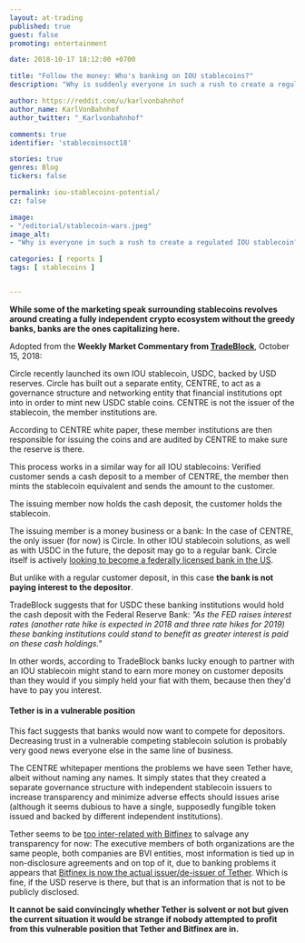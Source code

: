 ```yaml
---
layout: at-trading
published: true
guest: false
promoting: entertainment

date: 2018-10-17 18:12:00 +0700

title: "Follow the money: Who's banking on IOU stablecoins?"
description: "Why is suddenly everyone in such a rush to create a regulated IOU stablecoin?"

author: https://reddit.com/u/karlvonbahnhof
author_name: KarlVonBahnhof
author_twitter: "_Karlvonbahnhof"

comments: true
identifier: 'stablecoinsoct18'

stories: true
genres: Blog
tickers: false

permalink: iou-stablecoins-potential/
cz: false

image:
- "/editorial/stablecoin-wars.jpeg"
image_alt:
- "Why is everyone in such a rush to create a regulated IOU stablecoin?"

categories: [ reports ]
tags: [ stablecoins ]


---
```


**While some of the marketing speak surrounding stablecoins revolves around creating a fully independent crypto ecosystem without the greedy banks, banks are the ones capitalizing here.**

Adopted from the **Weekly Market Commentary from [TradeBlock](https://tradeblock.com)**, October 15, 2018:

Circle recently launched its own IOU stablecoin, USDC, backed by USD reserves. Circle has built out a separate entity, CENTRE, to act as a governance structure and networking entity that financial institutions opt into in order to mint new USDC stable coins. CENTRE is not the issuer of the stablecoin, the member institutions are.

According to CENTRE white paper, these member institutions are then responsible for issuing the coins and are audited by CENTRE to make sure the reserve is there.

This process works in a similar way for all IOU stablecoins: Verified customer sends a cash deposit to a member of CENTRE, the member then mints the stablecoin equivalent and sends the amount to the customer.

The issuing member now holds the cash deposit, the customer holds the stablecoin.

The issuing member is a money business or a bank: In the case of CENTRE, the only issuer (for now) is Circle. In other IOU stablecoin solutions, as well as with USDC in the future, the deposit may go to a regular bank. Circle itself is actively [looking to become a federally licensed bank in the US](https://www.bloomberg.com/news/articles/2018-06-06/circle-in-talks-with-u-s-to-become-licensed-bank-trading-venue).

But unlike with a regular customer deposit, in this case **the bank is not paying interest to the depositor**.

TradeBlock suggests that for USDC these banking institutions would hold the cash deposit with the Federal Reserve Bank: *"As the FED raises interest rates (another rate hike is expected in 2018 and three rate hikes for 2019) these banking institutions could stand to benefit as greater interest is paid on these cash holdings."*

In other words, according to TradeBlock banks lucky enough to partner with an IOU stablecoin might stand to earn more money on customer deposits than they would if you simply held your fiat with them, because then they'd have to pay you interest.

#### Tether is in a vulnerable position

This fact suggests that banks would now want to compete for depositors. Decreasing trust in a vulnerable competing stablecoin solution is probably very good news everyone else in the same line of business.

The CENTRE whitepaper mentions the problems we have seen Tether have, albeit without naming any names. It simply states that they created a separate governance structure with independent stablecoin issuers to increase transparency and minimize adverse effects should issues arise (although it seems dubious to have a single, supposedly fungible token issued and backed by different independent institutions).

Tether seems to be [too inter-related with Bitfinex](https://qz.com/1149772/the-murky-relationship-between-bitfinex-and-tether-is-raising-suspicions/) to salvage any transparency for now: The executive members of both organizations are the same people, both companies are BVI entities, most information is tied up in non-disclosure agreements and on top of it, due to banking problems it appears that [Bitfinex is now the actual issuer/de-issuer of Tether](https://www.reddit.com/r/BitcoinMarkets/comments/9ovbva/has_a_single_one_of_you_had_success_withdrawing/e7x6vgn). Which is fine, if the USD reserve is there, but that is an information that is not to be publicly disclosed.

**It cannot be said convincingly whether Tether is solvent or not but given the current situation it would be strange if nobody attempted to profit from this vulnerable position that Tether and Bitfinex are in.**
